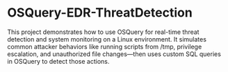 # OSQuery-EDR-ThreatDetection
This project demonstrates how to use OSQuery for real-time threat detection and system monitoring on a Linux environment. It simulates common attacker behaviors like running scripts from /tmp, privilege escalation, and unauthorized file changes—then uses custom SQL queries in OSQuery to detect those actions.
